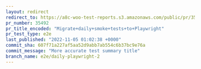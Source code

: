 ```yaml
---
layout: redirect
redirect_to: https://a8c-woo-test-reports.s3.amazonaws.com/public/pr/35492/e2e/index.html
pr_number: 35492
pr_title_encoded: "Migrate+daily+smoke+tests+to+Playwright"
pr_test_type: e2e
last_published: "2022-11-05 01:02:38 +0000"
commit_sha: 607f71a227af5aa52d9abb7ab554c6b37bc9e76a
commit_message: "More accurate test summary title"
branch_name: e2e/daily-playwright-2
---
```


